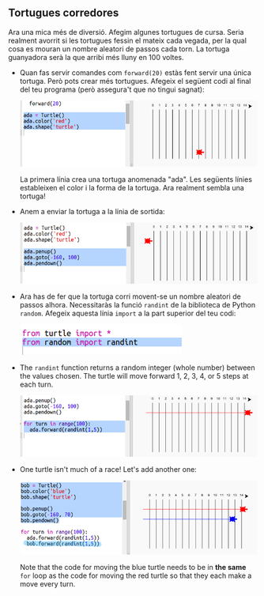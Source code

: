 ## Tortugues corredores

Ara una mica més de diversió. Afegim algunes tortugues de cursa. Seria realment avorrit si les tortugues fessin el mateix cada vegada, per la qual cosa es mouran un nombre aleatori de passos cada torn. La tortuga guanyadora serà la que arribi més lluny en 100 voltes.

+ Quan fas servir comandes com `forward(20)` estàs fent servir una única tortuga. Però pots crear més tortugues. Afegeix el següent codi al final del teu programa (però assegura't que no tingui sagnat):
    
    ![screenshot](images/race-red.png)
    
    La primera línia crea una tortuga anomenada "ada". Les següents línies estableixen el color i la forma de la tortuga. Ara realment sembla una tortuga!

+ Anem a enviar la tortuga a la línia de sortida:
    
    ![screenshot](images/race-start.png)

+ Ara has de fer que la tortuga corri movent-se un nombre aleatori de passos alhora. Necessitaràs la funció `randint` de la biblioteca de Python `random`. Afegeix aquesta línia `import` a la part superior del teu codi:
    
    ![screenshot](images/race-randint.png)

+ The `randint` function returns a random integer (whole number) between the values chosen. The turtle will move forward 1, 2, 3, 4, or 5 steps at each turn.
    
    ![screenshot](images/race-random.png)

+ One turtle isn't much of a race! Let's add another one:
    
    ![screenshot](images/race-blue.png)
    
    Note that the code for moving the blue turtle needs to be in **the same** `for` loop as the code for moving the red turtle so that they each make a move every turn.
